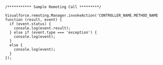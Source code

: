     /*********** Sample Remoting Call *********/
    
    Visualforce.remoting.Manager.invokeAction('CONTROLLER_NAME.METHOD_NAME', function (result, event) {
      if (event.status) {
        console.log(event.result);
      } else if (event.type === 'exception') {
        console.log(event);
      }
      else {
        console.log(event);
      }
    });